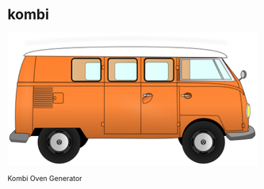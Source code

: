 # kombi
![Kombi Oven Generator](https://github.com/oven-generator/kombi/raw/master/kombi.svg "Kombi Oven Generator")

Kombi Oven Generator
